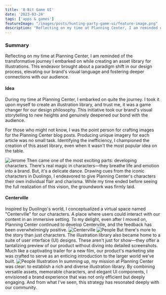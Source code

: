```yaml
---
title: '8-Bit Game UI'
date: '2023-03-24'
tags: ['apps & games']
featureImage: "/images/posts/hunting-party-game-ui/feature-image.png"
description: "Reflecting on my time at Planning Center, I am reminded of the transformative journey I embarked on while creating an asset library for illustrations. This endeavor brought about a paradigm shift in our design process, elevating our brand's visual language and fostering deeper connections with our audience."
---
```


### Summary
Reflecting on my time at Planning Center, I am reminded of the transformative journey I embarked on while creating an asset library for illustrations. This endeavor brought about a paradigm shift in our design process, elevating our brand's visual language and fostering deeper connections with our audience.


#### Idea
During my time at Planning Center, I embarked on quite the journey. I took it upon myself to create an illustration library, and trust me, it was a game changer for our design philosophy. This initiative took our brand's visual storytelling to new heights and genuinely deepened our bond with the audience.

For those who might not know, I was the point person for crafting images for the Planning Center blog posts. Producing unique imagery for each article was no small task. Identifying the inefficiency, I championed the creation of this asset library, even when it wasn't the most popular idea on the table.

![Jerome](/images/pc-illustrations/jerome.png)
Then came one of the most exciting parts: developing characters. There's real magic in characters—they breathe life and emotion into a brand. But, it's a delicate dance. Drawing cues from the iconic characters in Duolingo, I endeavored to give Planning Center's characters their own individual flair and charisma. While my time ended before seeing the full realization of this vision, the groundwork was firmly laid.

#### Centerville
Inspired by Duolingo's world, I conceptualized a virtual space named "Centerville" for our characters. A place where users could interact with our content in an immersive setting. To my delight, even after I moved on, Planning Center continued to develop Centerville, and the feedback has been overwhelmingly positive.
![Centerville](/images/pc-illustrations/centerville.png)
![People](/images/pc-illustrations/people.png)
But there's more to the story than just characters. The illustration library also became home to a suite of user interface (UI) designs. These aren't just for show—they offer a tantalizing preview of our product without diving into detailed screenshots. Much like a captivating trailer for a new film, our product's marketing site was crafted to serve as an enticing introduction to the larger world we’ve built.
![People Illustration](/images/pc-illustrations/image-cover.png)
In summing up, my mission at Planning Center was clear: to establish a rich and diverse illustration library. By combining versatile assets, memorable characters, and elegant UI components, I envisioned a brand experience that was not only efficient but deeply engaging. And from what I've seen, this strategy has resonated deeply with our community.